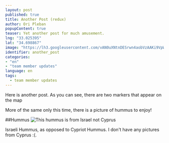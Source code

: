 ```yaml
---
layout: post
published: true
title: Another Post (redux)
author: Ori Pleban
popupContent: true
teaser: Yet another post for much amusement.
lng: "33.025395"
lat: "34.698867"
image: "https://lh3.googleusercontent.com/vAN0uXNtnDESrwn4aobVzAAKi9VpWX5sd2y1Uw5RhA=w1620-h911-no"
identifier: another_post
categories:
- "en"
- "team member updates"
language: en
tags:
  - team member updates
---
```


Here is another post. As you can see, there are two markers that appear on the map

More of the same only this time, there is a picture of hummus to enjoy!

##Hummus
![This hummus is from Israel not Cyprus](https://lh3.googleusercontent.com/vAN0uXNtnDESrwn4aobVzAAKi9VpWX5sd2y1Uw5RhA=w1620-h911-no "Again not in Cyprus")

Israeli Hummus, as opposed to Cypriot Hummus. I don't have any pictures from Cyprus :(.
